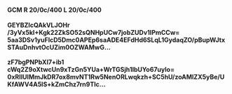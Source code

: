 #### GCM R 20/0c/400 L 20/0c/400
**GEYBZIcQAkVLJOHr**<br/>**/3yVx5kI+Kgk22ZkSO52sQNHpUCw7jobZUDv1lPmCCw=**<br/>**5aa3DSv1yuFlcD5Dmc0APEp6saADE4EFdHd6SLqL1GydaqZO/pBupWJtxSTAuDnhvtOcUZim0OZWAMwG...**<br/><br/>
**zF7bgPNPbXl7+ib1**<br/>**cWq2Z9oXtwcUn9xTzGn5YUa+WrTGSjh1lbUYo67uylo=**<br/>**0xRIIUlMmJkDR7ox8mvNT1Rw5NenORLwqkzh+SC5hU/zoAMlZX5yBe/UKfAWV4A5lS+kZmChz7rn9Tlc...**